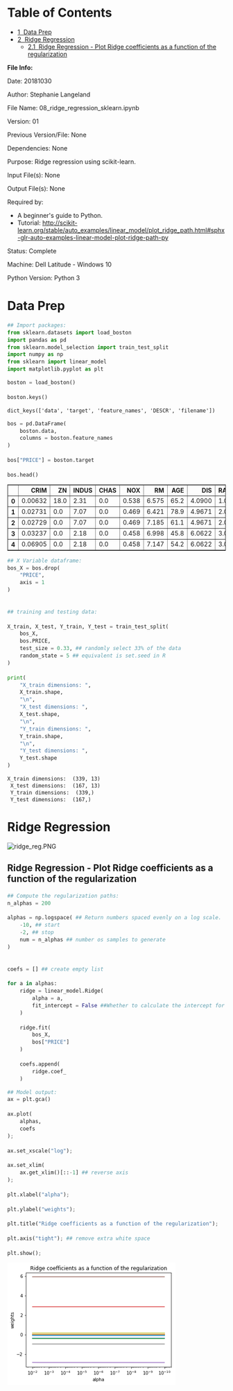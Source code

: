 
<h1>Table of Contents<span class="tocSkip"></span></h1>
<div class="toc"><ul class="toc-item"><li><span><a href="#Data-Prep" data-toc-modified-id="Data-Prep-1"><span class="toc-item-num">1&nbsp;&nbsp;</span>Data Prep</a></span></li><li><span><a href="#Ridge-Regression" data-toc-modified-id="Ridge-Regression-2"><span class="toc-item-num">2&nbsp;&nbsp;</span>Ridge Regression</a></span><ul class="toc-item"><li><span><a href="#Ridge-Regression---Plot-Ridge-coefficients-as-a-function-of-the-regularization" data-toc-modified-id="Ridge-Regression---Plot-Ridge-coefficients-as-a-function-of-the-regularization-2.1"><span class="toc-item-num">2.1&nbsp;&nbsp;</span>Ridge Regression - Plot Ridge coefficients as a function of the regularization</a></span></li></ul></li></ul></div>

__File Info:__

Date: 20181030

Author: Stephanie Langeland 

File Name: 08_ridge_regression_sklearn.ipynb

Version: 01

Previous Version/File: None

Dependencies: None

Purpose: Ridge regression using scikit-learn.

Input File(s): None

Output File(s): None

Required by: 
- A beginner's guide to Python.
- Tutorial: http://scikit-learn.org/stable/auto_examples/linear_model/plot_ridge_path.html#sphx-glr-auto-examples-linear-model-plot-ridge-path-py

Status: Complete

Machine: Dell Latitude - Windows 10

Python Version: Python 3

# Data Prep


```python
## Import packages:
from sklearn.datasets import load_boston
import pandas as pd
from sklearn.model_selection import train_test_split
import numpy as np
from sklearn import linear_model
import matplotlib.pyplot as plt
```


```python
boston = load_boston()

boston.keys()
```




    dict_keys(['data', 'target', 'feature_names', 'DESCR', 'filename'])




```python
bos = pd.DataFrame(
    boston.data,
    columns = boston.feature_names
)

bos["PRICE"] = boston.target

bos.head()
```




<div>
<style scoped>
    .dataframe tbody tr th:only-of-type {
        vertical-align: middle;
    }

    .dataframe tbody tr th {
        vertical-align: top;
    }

    .dataframe thead th {
        text-align: right;
    }
</style>
<table border="1" class="dataframe">
  <thead>
    <tr style="text-align: right;">
      <th></th>
      <th>CRIM</th>
      <th>ZN</th>
      <th>INDUS</th>
      <th>CHAS</th>
      <th>NOX</th>
      <th>RM</th>
      <th>AGE</th>
      <th>DIS</th>
      <th>RAD</th>
      <th>TAX</th>
      <th>PTRATIO</th>
      <th>B</th>
      <th>LSTAT</th>
      <th>PRICE</th>
    </tr>
  </thead>
  <tbody>
    <tr>
      <th>0</th>
      <td>0.00632</td>
      <td>18.0</td>
      <td>2.31</td>
      <td>0.0</td>
      <td>0.538</td>
      <td>6.575</td>
      <td>65.2</td>
      <td>4.0900</td>
      <td>1.0</td>
      <td>296.0</td>
      <td>15.3</td>
      <td>396.90</td>
      <td>4.98</td>
      <td>24.0</td>
    </tr>
    <tr>
      <th>1</th>
      <td>0.02731</td>
      <td>0.0</td>
      <td>7.07</td>
      <td>0.0</td>
      <td>0.469</td>
      <td>6.421</td>
      <td>78.9</td>
      <td>4.9671</td>
      <td>2.0</td>
      <td>242.0</td>
      <td>17.8</td>
      <td>396.90</td>
      <td>9.14</td>
      <td>21.6</td>
    </tr>
    <tr>
      <th>2</th>
      <td>0.02729</td>
      <td>0.0</td>
      <td>7.07</td>
      <td>0.0</td>
      <td>0.469</td>
      <td>7.185</td>
      <td>61.1</td>
      <td>4.9671</td>
      <td>2.0</td>
      <td>242.0</td>
      <td>17.8</td>
      <td>392.83</td>
      <td>4.03</td>
      <td>34.7</td>
    </tr>
    <tr>
      <th>3</th>
      <td>0.03237</td>
      <td>0.0</td>
      <td>2.18</td>
      <td>0.0</td>
      <td>0.458</td>
      <td>6.998</td>
      <td>45.8</td>
      <td>6.0622</td>
      <td>3.0</td>
      <td>222.0</td>
      <td>18.7</td>
      <td>394.63</td>
      <td>2.94</td>
      <td>33.4</td>
    </tr>
    <tr>
      <th>4</th>
      <td>0.06905</td>
      <td>0.0</td>
      <td>2.18</td>
      <td>0.0</td>
      <td>0.458</td>
      <td>7.147</td>
      <td>54.2</td>
      <td>6.0622</td>
      <td>3.0</td>
      <td>222.0</td>
      <td>18.7</td>
      <td>396.90</td>
      <td>5.33</td>
      <td>36.2</td>
    </tr>
  </tbody>
</table>
</div>




```python
## X Variable dataframe:
bos_X = bos.drop(
    "PRICE",
    axis = 1
)


## training and testing data:

X_train, X_test, Y_train, Y_test = train_test_split(
    bos_X,
    bos.PRICE,
    test_size = 0.33, ## randomly select 33% of the data 
    random_state = 5 ## equivalent is set.seed in R
)

print(
    "X_train dimensions: ",
    X_train.shape,
    "\n",
    "X_test dimensions: ",
    X_test.shape,
    "\n",
    "Y_train dimensions: ",
    Y_train.shape,
    "\n",
    "Y_test dimensions: ",
    Y_test.shape
)
```

    X_train dimensions:  (339, 13) 
     X_test dimensions:  (167, 13) 
     Y_train dimensions:  (339,) 
     Y_test dimensions:  (167,)
    

# Ridge Regression

![ridge_reg.PNG](attachment:ridge_reg.PNG)

## Ridge Regression - Plot Ridge coefficients as a function of the regularization


```python
## Compute the regularization paths:
n_alphas = 200

alphas = np.logspace( ## Return numbers spaced evenly on a log scale.
    -10, ## start
    -2, ## stop
    num = n_alphas ## number os samples to generate
)


coefs = [] ## create empty list

for a in alphas:
    ridge = linear_model.Ridge(
        alpha = a,
        fit_intercept = False ##Whether to calculate the intercept for this model. 
    )
    
    ridge.fit(
        bos_X,
        bos["PRICE"]
    )
    
    coefs.append(
        ridge.coef_
    )
```


```python
## Model output:
ax = plt.gca()

ax.plot(
    alphas, 
    coefs
);

ax.set_xscale("log");

ax.set_xlim(
    ax.get_xlim()[::-1] ## reverse axis
);

plt.xlabel("alpha");

plt.ylabel("weights");

plt.title("Ridge coefficients as a function of the regularization");

plt.axis("tight"); ## remove extra white space

plt.show();
```


![png](output_11_0.png)

